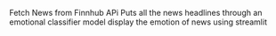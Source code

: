 Fetch News from Finnhub APi
Puts all the news headlines through an emotional classifier model
display the emotion of news using streamlit
